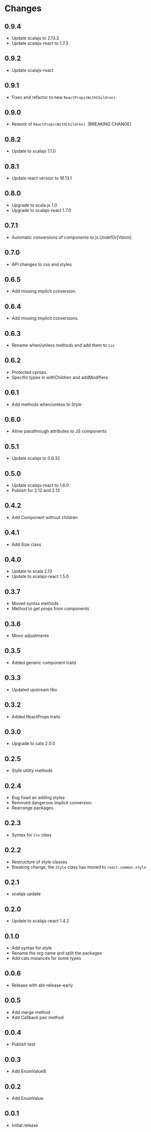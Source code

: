 # Changes

## 0.9.4

* Update scalajs to 2.13.3
* Update scalajs-react to 1.7.3

## 0.9.2

* Update scalajs-react

## 0.9.1

* Fixes and refactor to new `ReactProps(WithChildren)`.

## 0.9.0

* Rework of `ReactProps(WithChildren)`. (BREAKING CHANGE)

## 0.8.2

* Update to scalajs 1.1.0

## 0.8.1

* Update react version to 16.13.1

## 0.8.0

* Upgrade to scala.js 1.0
* Upgrade to scalajs-react 1.7.0

## 0.7.1

* Automatic conversions of components to js.UndefOr[Vdom]

## 0.7.0

* API changes to css and styles

## 0.6.5

* Add missing implicit conversion.

## 0.6.4

* Add missing implicit conversions.

## 0.6.3

* Rename when/unless methods and add them to `Css`

## 0.6.2

* Protected cprops.
* Specific types in withChildren and addModifiers.

## 0.6.1

* Add methods when/unless to Style

## 0.6.0

* Allow passthrough attributes to JS components

## 0.5.1

* Update scalajs to 0.6.32

## 0.5.0

* Update scalajs-react to 1.6.0
* Publish for 2.12 and 2.13

## 0.4.2

* Add Component without children

## 0.4.1

* Add Size class

## 0.4.0

* Update to scala 2.13
* Update to scalajs-react 1.5.0

## 0.3.7

* Moved syntax methods
* Method to get props from components

## 0.3.6

* Minor adjustments

## 0.3.5

* Added generic component traits

## 0.3.3

* Updated upstream libs

## 0.3.2

* Added ReactProps traits

## 0.3.0

* Upgrade to cats 2.0.0

## 0.2.5

* Style utility methods

## 0.2.4

* Bug fixed an adding styles
* Removed dangerous implicit conversion
* Rearrange packages

## 0.2.3

* Syntax for `Css` class

## 0.2.2

* Restructure of style classes
* Breaking change, the `Style` class has moved to `react.common.style`

## 0.2.1

* scalajs update

## 0.2.0

* Update to scalajs-react 1.4.2

## 0.1.0

* Add syntax for style
* Rename the org name and split the packages
* Add cats instances for some types

## 0.0.6

* Release with sbt-release-early

## 0.0.5

* Add merge method
* Add Callback pair method

## 0.0.4

* Publish test

## 0.0.3

* Add EnumValueB

## 0.0.2

* Add EnumValue

## 0.0.1

* Initial release
